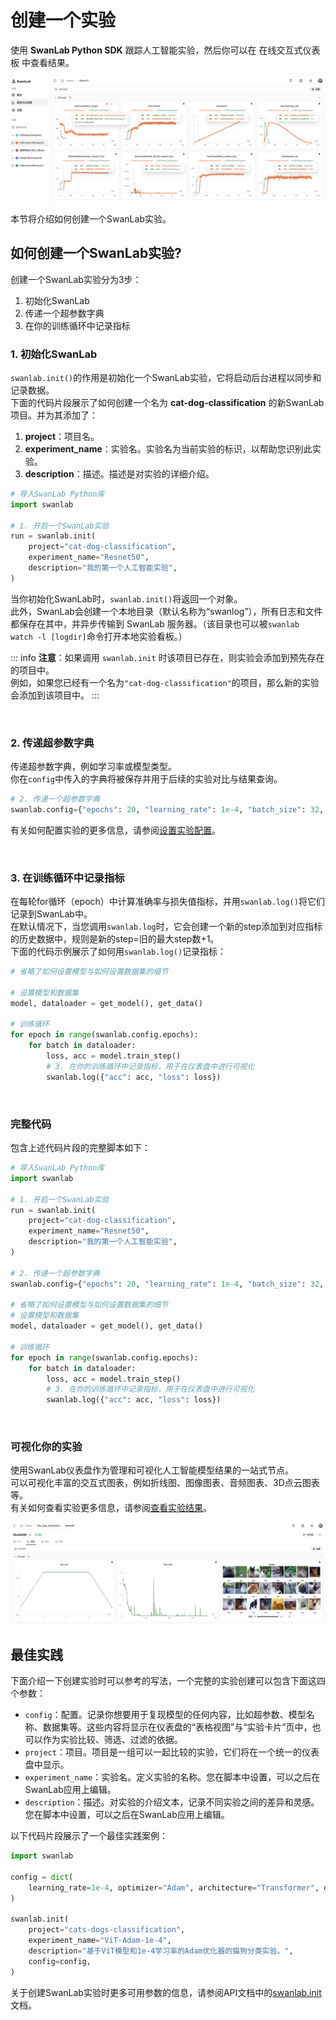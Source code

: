 # 创建一个实验

使用 **SwanLab Python SDK** 跟踪人工智能实验，然后你可以在 在线交互式仪表板 中查看结果。  

![](./create-experiment/overview.jpg)

本节将介绍如何创建一个SwanLab实验。

## 如何创建一个SwanLab实验?

创建一个SwanLab实验分为3步：
1. 初始化SwanLab
2. 传递一个超参数字典
3. 在你的训练循环中记录指标

### 1. 初始化SwanLab

`swanlab.init()`的作用是初始化一个SwanLab实验，它将启动后台进程以同步和记录数据。  
下面的代码片段展示了如何创建一个名为 **cat-dog-classification** 的新SwanLab项目。并为其添加了：

1. **project**：项目名。
1. **experiment_name**：实验名。实验名为当前实验的标识，以帮助您识别此实验。  
2. **description**：描述。描述是对实验的详细介绍。

```python
# 导入SwanLab Python库
import swanlab

# 1. 开启一个SwanLab实验
run = swanlab.init(
    project="cat-dog-classification",
    experiment_name="Resnet50",
    description="我的第一个人工智能实验",
)
```

当你初始化SwanLab时，`swanlab.init()`将返回一个对象。  
此外，SwanLab会创建一个本地目录（默认名称为“swanlog”），所有日志和文件都保存在其中，并异步传输到 SwanLab 服务器。（该目录也可以被`swanlab watch -l [logdir]`命令打开本地实验看板。）

::: info
**注意**：如果调用 `swanlab.init` 时该项目已存在，则实验会添加到预先存在的项目中。  
例如，如果您已经有一个名为`"cat-dog-classification"`的项目，那么新的实验会添加到该项目中。
:::

<br>

### 2. 传递超参数字典

传递超参数字典，例如学习率或模型类型。  
你在`config`中传入的字典将被保存并用于后续的实验对比与结果查询。

```python
# 2. 传递一个超参数字典
swanlab.config={"epochs": 20, "learning_rate": 1e-4, "batch_size": 32, "model_type": "CNN"}
```

有关如何配置实验的更多信息，请参阅[设置实验配置](/guide_cloud/experiment_track/set-experiment-config.md)。

<br>

### 3. 在训练循环中记录指标
在每轮for循环（epoch）中计算准确率与损失值指标，并用`swanlab.log()`将它们记录到SwanLab中。  
在默认情况下，当您调用`swanlab.log`时，它会创建一个新的step添加到对应指标的历史数据中，规则是新的step=旧的最大step数+1。  
下面的代码示例展示了如何用`swanlab.log()`记录指标：  

```python
# 省略了如何设置模型与如何设置数据集的细节

# 设置模型和数据集
model, dataloader = get_model(), get_data()

# 训练循环
for epoch in range(swanlab.config.epochs):
    for batch in dataloader:
        loss, acc = model.train_step()
        # 3. 在你的训练循环中记录指标，用于在仪表盘中进行可视化
        swanlab.log({"acc": acc, "loss": loss})
```

<br>

### 完整代码

包含上述代码片段的完整脚本如下：

```python
# 导入SwanLab Python库
import swanlab

# 1. 开启一个SwanLab实验
run = swanlab.init(
    project="cat-dog-classification",
    experiment_name="Resnet50",
    description="我的第一个人工智能实验",
)

# 2. 传递一个超参数字典
swanlab.config={"epochs": 20, "learning_rate": 1e-4, "batch_size": 32, "model_type": "CNN"}

# 省略了如何设置模型与如何设置数据集的细节
# 设置模型和数据集
model, dataloader = get_model(), get_data()

# 训练循环
for epoch in range(swanlab.config.epochs):
    for batch in dataloader:
        loss, acc = model.train_step()
        # 3. 在你的训练循环中记录指标，用于在仪表盘中进行可视化
        swanlab.log({"acc": acc, "loss": loss})
```

<br>

### 可视化你的实验

使用SwanLab仪表盘作为管理和可视化人工智能模型结果的一站式节点。  
可以可视化丰富的交互式图表，例如折线图、图像图表、音频图表、3D点云图表等。  
有关如何查看实验更多信息，请参阅[查看实验结果](/guide_cloud/experiment_track/view-result.md)。

![](./create-experiment/show.jpg)


## 最佳实践

下面介绍一下创建实验时可以参考的写法，一个完整的实验创建可以包含下面这四个参数：  
- `config`：配置。记录你想要用于复现模型的任何内容，比如超参数、模型名称、数据集等。这些内容将显示在仪表盘的“表格视图”与“实验卡片”页中，也可以作为实验比较、筛选、过滤的依据。
- `project`：项目。项目是一组可以一起比较的实验，它们将在一个统一的仪表盘中显示。
- `experiment_name`：实验名。定义实验的名称。您在脚本中设置，可以之后在SwanLab应用上编辑。
- `description`：描述。对实验的介绍文本，记录不同实验之间的差异和灵感。您在脚本中设置，可以之后在SwanLab应用上编辑。

以下代码片段展示了一个最佳实践案例：

```python
import swanlab

config = dict(
    learning_rate=1e-4, optimizer="Adam", architecture="Transformer", dataset_id="cats-dogs-2024"
)

swanlab.init(
    project="cats-dogs-classification",
    experiment_name="ViT-Adam-1e-4",
    description="基于ViT模型和1e-4学习率的Adam优化器的猫狗分类实验。",
    config=config,
)
```

关于创建SwanLab实验时更多可用参数的信息，请参阅API文档中的[swanlab.init](/api/py-init.md)文档。
